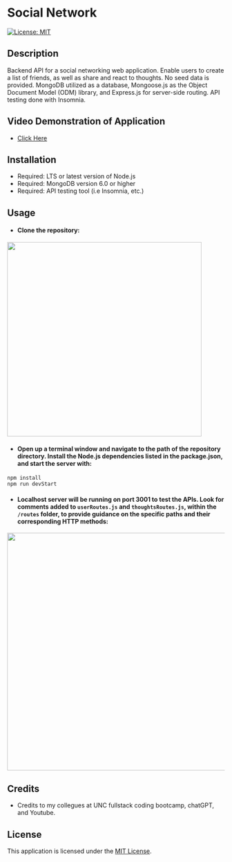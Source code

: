 # Social Network

[![License: MIT](https://img.shields.io/badge/License-MIT-yellow.svg)](https://opensource.org/licenses/MIT)

## Description

Backend API for a social networking web application. Enable users to create a list of friends, as well as share and react to thoughts. No seed data is provided. MongoDB utilized as a database, Mongoose.js as the Object Document Model (ODM) library, and Express.js for server-side routing. API testing done with Insomnia.

## Video Demonstration of Application

- [Click Here]()

## Installation

- Required: LTS or latest version of Node.js
- Required: MongoDB version 6.0 or higher
- Required: API testing tool (i.e Insomnia, etc.)

## Usage

- #### Clone the repository:

<img width="450px" src="">

- #### Open up a terminal window and navigate to the path of the repository directory. Install the Node.js dependencies listed in the package.json, and start the server with:

```
npm install
npm run devStart
```

- #### Localhost server will be running on port 3001 to test the APIs. Look for comments added to `userRoutes.js` and `thoughtsRoutes.js`, within the `/routes` folder, to provide guidance on the specific paths and their corresponding HTTP methods:

<img width="550px" src="">

## Credits

- Credits to my collegues at UNC fullstack coding bootcamp, chatGPT, and Youtube.

## License

This application is licensed under the [MIT License](./LICENSE).
